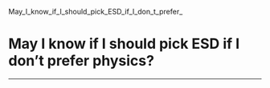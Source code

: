 May_I_know_if_I_should_pick_ESD_if_I_don_t_prefer_



May I know if I should pick ESD if I don’t prefer physics?
==========================================================

---

